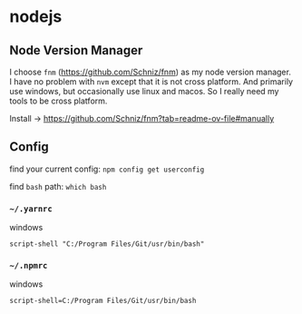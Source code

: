 # nodejs

## Node Version Manager

I choose `fnm` (https://github.com/Schniz/fnm) as my node version manager. I have no problem with `nvm` except that it is not cross platform. And primarily use windows, but occasionally use linux and macos. So I really need my tools to be cross platform.

Install -> https://github.com/Schniz/fnm?tab=readme-ov-file#manually

## Config

find your current config: `npm config get userconfig`

find `bash` path: `which bash`

### `~/.yarnrc`

windows
```
script-shell "C:/Program Files/Git/usr/bin/bash"
```

### `~/.npmrc`

windows
```
script-shell=C:/Program Files/Git/usr/bin/bash
```
